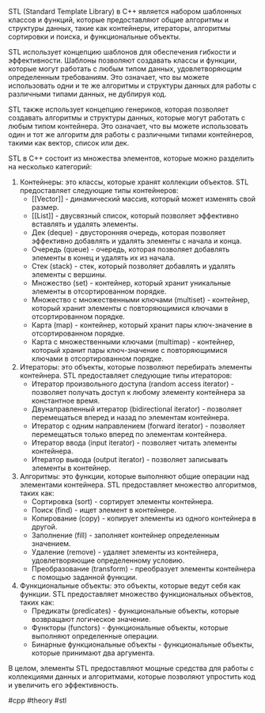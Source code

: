 STL (Standard Template Library) в C++ является набором шаблонных классов и функций, которые предоставляют общие алгоритмы и структуры данных, такие как контейнеры, итераторы, алгоритмы сортировки и поиска, и функциональные объекты.


STL использует концепцию шаблонов для обеспечения гибкости и эффективности. Шаблоны позволяют создавать классы и функции, которые могут работать с любым типом данных, удовлетворяющим определенным требованиям. Это означает, что вы можете использовать одни и те же алгоритмы и структуры данных для работы с различными типами данных, не дублируя код.

STL также использует концепцию генериков, которая позволяет создавать алгоритмы и структуры данных, которые могут работать с любым типом контейнера. Это означает, что вы можете использовать один и тот же алгоритм для работы с различными типами контейнеров, такими как вектор, список или дек.

STL  в C++ состоит из множества элементов, которые можно разделить на несколько категорий:

1. Контейнеры: это классы, которые хранят коллекции объектов. STL предоставляет следующие типы контейнеров:
	* [[Vector]] - динамический массив, который может изменять свой размер.
	* [[List]] - двусвязный список, который позволяет эффективно вставлять и удалять элементы.
	* Дек (deque) - двусторонняя очередь, которая позволяет эффективно добавлять и удалять элементы с начала и конца.
	* Очередь (queue) - очередь, которая позволяет добавлять элементы в конец и удалять их из начала.
	* Стек (stack) - стек, который позволяет добавлять и удалять элементы с вершины.
	* Множество (set) - контейнер, который хранит уникальные элементы в отсортированном порядке.
	* Множество с множественными ключами (multiset) - контейнер, который хранит элементы с повторяющимися ключами в отсортированном порядке.
	* Карта (map) - контейнер, который хранит пары ключ-значение в отсортированном порядке.
	* Карта с множественными ключами (multimap) - контейнер, который хранит пары ключ-значение с повторяющимися ключами в отсортированном порядке.
2. Итераторы: это объекты, которые позволяют перебирать элементы контейнера. STL предоставляет следующие типы итераторов:
	* Итератор произвольного доступа (random access iterator) - позволяет получать доступ к любому элементу контейнера за константное время.
	* Двунаправленный итератор (bidirectional iterator) - позволяет перемещаться вперед и назад по элементам контейнера.
	* Итератор с одним направлением (forward iterator) - позволяет перемещаться только вперед по элементам контейнера.
	* Итератор ввода (input iterator) - позволяет читать элементы контейнера.
	* Итератор вывода (output iterator) - позволяет записывать элементы в контейнер.
3. Алгоритмы: это функции, которые выполняют общие операции над элементами контейнера. STL предоставляет множество алгоритмов, таких как:
	* Сортировка (sort) - сортирует элементы контейнера.
	* Поиск (find) - ищет элемент в контейнере.
	* Копирование (copy) - копирует элементы из одного контейнера в другой.
	* Заполнение (fill) - заполняет контейнер определенным значением.
	* Удаление (remove) - удаляет элементы из контейнера, удовлетворяющие определенному условию.
	* Преобразование (transform) - преобразует элементы контейнера с помощью заданной функции.
4. Функциональные объекты: это объекты, которые ведут себя как функции. STL предоставляет множество функциональных объектов, таких как:
	* Предикаты (predicates) - функциональные объекты, которые возвращают логическое значение.
	* Функторы (functors) - функциональные объекты, которые выполняют определенные операции.
	* Бинарные функциональные объекты - функциональные объекты, которые принимают два аргумента.

В целом, элементы STL предоставляют мощные средства для работы с коллекциями данных и алгоритмами, которые позволяют упростить код и увеличить его эффективность.


#cpp #theory #stl
